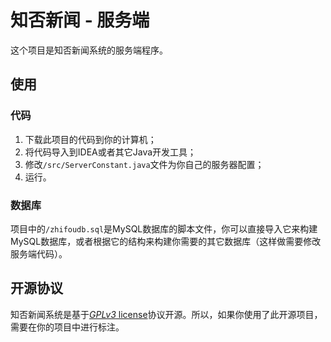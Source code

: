 # 知否新闻 - 服务端                                                      
这个项目是知否新闻系统的服务端程序。
## 使用
### 代码
1. 下载此项目的代码到你的计算机；
2. 将代码导入到IDEA或者其它Java开发工具；
3. 修改`/src/ServerConstant.java`文件为你自己的服务器配置；
4. 运行。
### 数据库
项目中的`/zhifoudb.sql`是MySQL数据库的脚本文件，你可以直接导入它来构建MySQL数据库，或者根据它的结构来构建你需要的其它数据库（这样做需要修改服务端代码）。
## 开源协议
知否新闻系统是基于[*GPLv3* license](https://www.gnu.org/licenses/gpl-3.0.en.html)协议开源。所以，如果你使用了此开源项目，需要在你的项目中进行标注。
